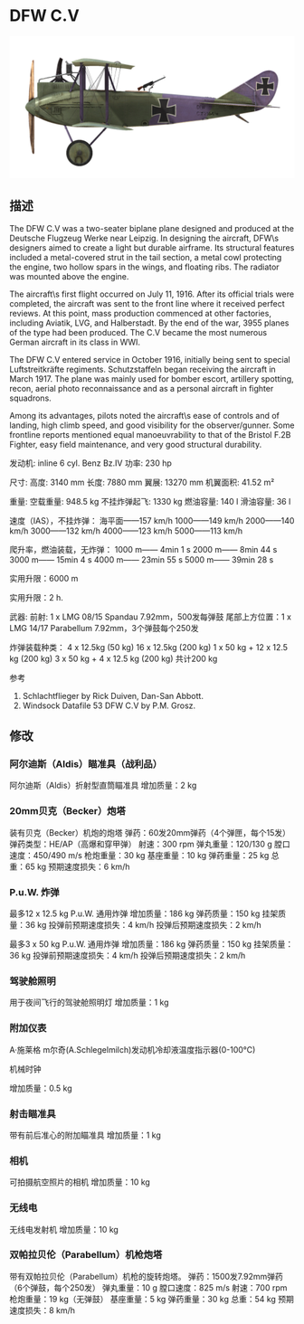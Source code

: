 ﻿# DFW C.V

![dfwc5](../images/dfwc5.png)

## 描述

The DFW C.V was a two-seater biplane plane designed and produced at the Deutsche Flugzeug Werke near Leipzig. In designing the aircraft, DFW\s designers aimed to create a light but durable airframe. Its structural features included a metal-covered strut in the tail section, a metal cowl protecting the engine, two hollow spars in the wings, and floating ribs. The radiator was mounted above the engine.

The aircraft\s first flight occurred on July 11, 1916. After its official trials were completed, the aircraft was sent to the front line where it received perfect reviews. At this point, mass production commenced at other factories, including Aviatik, LVG, and Halberstadt. By the end of the war, 3955 planes of the type had been produced. The C.V became the most numerous German aircraft in its class in WWI.

The DFW C.V entered service in October 1916, initially being sent to special Luftstreitkräfte regiments. Schutzstaffeln began receiving the aircraft in March 1917. The plane was mainly used for bomber escort, artillery spotting, recon, aerial photo reconnaissance and as a personal aircraft in fighter squadrons.

Among its advantages, pilots noted the aircraft\s ease of controls and of landing, high climb speed, and good visibility for the observer/gunner. Some frontline reports mentioned equal manoeuvrability to that of the Bristol F.2B Fighter, easy field maintenance, and very good structural durability.


发动机: inline 6 cyl. Benz Bz.IV
功率: 230 hp

尺寸:
高度: 3140 mm
长度: 7880 mm
翼展: 13270 mm
机翼面积: 41.52 m²

重量:
空载重量: 948.5 kg
不挂炸弹起飞: 1330 kg
燃油容量: 140 l
滑油容量: 36 l

速度（IAS），不挂炸弹：
海平面——157 km/h
1000——149 km/h
2000——140 km/h
3000——132 km/h
4000——123 km/h
5000——113 km/h

爬升率，燃油装载，无炸弹：
1000 m—— 4min 1 s 
2000 m—— 8min 44 s
3000 m—— 15min 4 s
4000 m—— 23min 55 s
5000 m—— 39min 28 s

实用升限：6000 m

实用升限：2 h.

武器:
前射: 1 х LMG 08/15 Spandau 7.92mm，500发每弹鼓
尾部上方位置：1 х LMG 14/17 Parabellum 7.92mm，3个弹鼓每个250发

炸弹装载种类：
4 x 12.5kg (50 kg)
16 x 12.5kg (200 kg)
1 x 50 kg + 12 x 12.5 kg (200 kg)
3 x 50 kg + 4 x 12.5 kg (200 kg)
共计200 kg

参考
1) Schlachtflieger by Rick Duiven, Dan-San Abbott.
2) Windsock Datafile 53 DFW C.V by P.M. Grosz.

## 修改


### 阿尔迪斯（Aldis）瞄准具（战利品）

阿尔迪斯（Aldis）折射型直筒瞄准具
增加质量：2 kg
﻿

### 20mm贝克（Becker）炮塔

装有贝克（Becker）机炮的炮塔
弹药：60发20mm弹药（4个弹匣，每个15发）
弹药类型：HE/AP（高爆和穿甲弹）
射速：300 rpm
弹丸重量：120/130 g
膛口速度：450/490 m/s
枪炮重量：30 kg
基座重量：10 kg
弹药重量：25 kg
总重：65 kg
预期速度损失：6 km/h

### P.u.W. 炸弹

最多12 x 12.5 kg P.u.W. 通用炸弹
增加质量：186 kg
弹药质量：150 kg
挂架质量：36 kg
投弹前预期速度损失：4 km/h
投弹后预期速度损失：2 km/h

最多3 x 50 kg P.u.W. 通用炸弹
增加质量：186 kg
弹药质量：150 kg
挂架质量：36 kg
投弹前预期速度损失：4 km/h
投弹后预期速度损失：2 km/h

### 驾驶舱照明

用于夜间飞行的驾驶舱照明灯
增加质量：1 kg
﻿

### 附加仪表

A·施莱格 m尔奇(A.Schlegelmilch)发动机冷却液温度指示器(0-100℃)

机械时钟

增加质量：0.5 kg

### 射击瞄准具

带有前后准心的附加瞄准具
增加质量：1 kg


### 相机

可拍摄航空照片的相机
增加质量：10 kg


### 无线电

无线电发射机
增加质量：10 kg﻿

### 双帕拉贝伦（Parabellum）机枪炮塔

带有双帕拉贝伦（Parabellum）机枪的旋转炮塔。
弹药：1500发7.92mm弹药（6个弹鼓，每个250发）
弹丸重量：10 g
膛口速度：825 m/s
射速：700 rpm
枪炮重量：19 kg（无弹鼓）
基座重量：5 kg
弹药重量：30 kg
总重：54 kg
预期速度损失：8 km/h